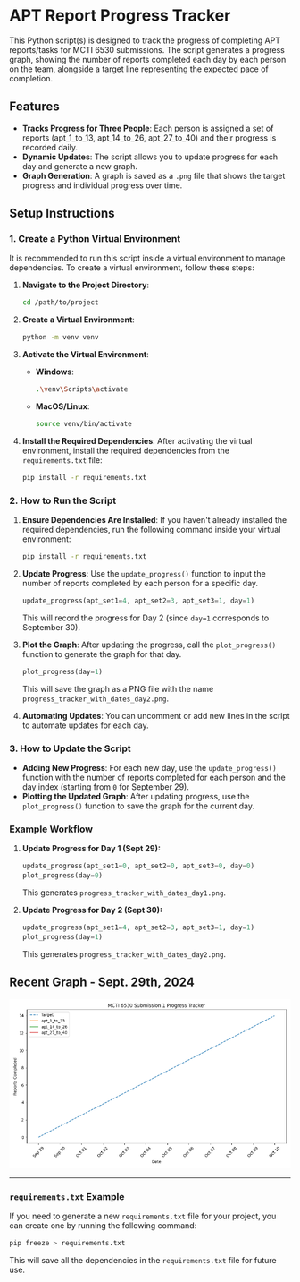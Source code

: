 # APT Report Progress Tracker

This Python script(s) is designed to track the progress of completing APT reports/tasks for MCTI 6530 submissions. The script generates a progress graph, showing the number of reports completed each day by each person on the team, alongside a target line representing the expected pace of completion.

## Features
- **Tracks Progress for Three People**: Each person is assigned a set of reports (apt_1_to_13, apt_14_to_26, apt_27_to_40) and their progress is recorded daily.
- **Dynamic Updates**: The script allows you to update progress for each day and generate a new graph.
- **Graph Generation**: A graph is saved as a `.png` file that shows the target progress and individual progress over time.

## Setup Instructions

### 1. Create a Python Virtual Environment

It is recommended to run this script inside a virtual environment to manage dependencies. To create a virtual environment, follow these steps:

1. **Navigate to the Project Directory**:
    ```bash
    cd /path/to/project
    ```

2. **Create a Virtual Environment**:
    ```bash
    python -m venv venv
    ```

3. **Activate the Virtual Environment**:
    - **Windows**:
      ```bash
      .\venv\Scripts\activate
      ```
    - **MacOS/Linux**:
      ```bash
      source venv/bin/activate
      ```

4. **Install the Required Dependencies**:
    After activating the virtual environment, install the required dependencies from the `requirements.txt` file:
    ```bash
    pip install -r requirements.txt
    ```

### 2. How to Run the Script

1. **Ensure Dependencies Are Installed**: 
   If you haven't already installed the required dependencies, run the following command inside your virtual environment:
   ```bash
   pip install -r requirements.txt
   ```

2. **Update Progress**: 
   Use the `update_progress()` function to input the number of reports completed by each person for a specific day.
   ```python
   update_progress(apt_set1=4, apt_set2=3, apt_set3=1, day=1)
   ```
   This will record the progress for Day 2 (since `day=1` corresponds to September 30).

3. **Plot the Graph**: 
   After updating the progress, call the `plot_progress()` function to generate the graph for that day.
   ```python
   plot_progress(day=1)
   ```
   This will save the graph as a PNG file with the name `progress_tracker_with_dates_day2.png`.

4. **Automating Updates**: You can uncomment or add new lines in the script to automate updates for each day.

### 3. How to Update the Script

- **Adding New Progress**: For each new day, use the `update_progress()` function with the number of reports completed for each person and the day index (starting from `0` for September 29).
- **Plotting the Updated Graph**: After updating progress, use the `plot_progress()` function to save the graph for the current day.

### Example Workflow

1. **Update Progress for Day 1 (Sept 29):**
   ```python
   update_progress(apt_set1=0, apt_set2=0, apt_set3=0, day=0)
   plot_progress(day=0)
   ```
   This generates `progress_tracker_with_dates_day1.png`.

2. **Update Progress for Day 2 (Sept 30):**
   ```python
   update_progress(apt_set1=4, apt_set2=3, apt_set3=1, day=1)
   plot_progress(day=1)
   ```
   This generates `progress_tracker_with_dates_day2.png`.

## Recent Graph - Sept. 29th, 2024

![Progress Tracker](https://raw.githubusercontent.com/JeffinWithYa/apt_analysis_and_samples/main/tmp_progress_tracking/progress_tracker_with_dates_day1.png)

---

### `requirements.txt` Example

If you need to generate a new `requirements.txt` file for your project, you can create one by running the following command:
```bash
pip freeze > requirements.txt
```
This will save all the dependencies in the `requirements.txt` file for future use.

